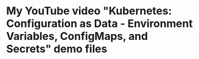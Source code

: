 # My YouTube video "Kubernetes: Configuration as Data - Environment Variables, ConfigMaps, and Secrets" demo files 
